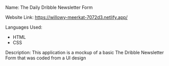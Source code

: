 Name: The Daily Dribble Newsletter Form

Website Link: 
https://willowy-meerkat-7072d3.netlify.app/

Languages Used:
- HTML
- CSS

Description:
This application is a mockup of a basic The Dribble Newsletter Form that was coded from a 
UI design
